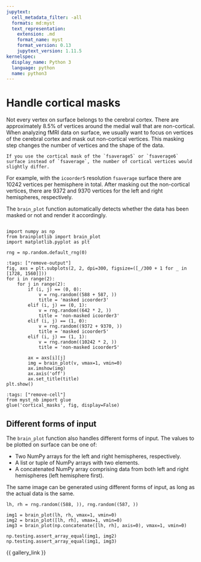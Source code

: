 ```yaml
---
jupytext:
  cell_metadata_filter: -all
  formats: md:myst
  text_representation:
    extension: .md
    format_name: myst
    format_version: 0.13
    jupytext_version: 1.11.5
kernelspec:
  display_name: Python 3
  language: python
  name: python3
---
```


# Handle cortical masks

Not every vertex on surface belongs to the cerebral cortex.
There are approximately 8.5% of vertices around the medial wall that are non-cortical.
When analyzing fMRI data on surface, we usually want to focus on vertices of the cerebral cortex and mask out non-cortical vertices.
This masking step changes the number of vertices and the shape of the data.

```{margin} Different surface spaces
If you use the cortical mask of the `fsaverage5` or `fsaverage6` surface instead of `fsaverage`, the number of cortical vertices would slightly differ.
```
For example, with the `icoorder5` resolution `fsaverage` surface there are 10242 vertices per hemisphere in total.
After masking out the non-cortical vertices, there are 9372 and 9370 vertices for the left and right hemispheres, respectively.

The `brain_plot` function automatically detects whether the data has been masked or not and render it accordingly.

```{glue:} cortical_masks
```

```{code-cell}python
import numpy as np
from brainplotlib import brain_plot
import matplotlib.pyplot as plt

rng = np.random.default_rng(0)
```

```{code-cell}python
:tags: ["remove-output"]
fig, axs = plt.subplots(2, 2, dpi=300, figsize=([_/300 + 1 for _ in [1728, 1560]]))
for i in range(2):
    for j in range(2):
        if (i, j) == (0, 0):
            v = rng.random((588 + 587, ))
            title = 'masked icoorder3'
        elif (i, j) == (0, 1):
            v = rng.random((642 * 2, ))
            title = 'non-masked icoorder3'
        elif (i, j) == (1, 0):
            v = rng.random((9372 + 9370, ))
            title = 'masked icoorder5'
        elif (i, j) == (1, 1):
            v = rng.random((10242 * 2, ))
            title = 'non-masked icoorder5'

        ax = axs[i][j]
        img = brain_plot(v, vmax=1, vmin=0)
        ax.imshow(img)
        ax.axis('off')
        ax.set_title(title)
plt.show()
```

```{code-cell}python
:tags: ["remove-cell"]
from myst_nb import glue
glue('cortical_masks', fig, display=False)
```

## Different forms of input

The `brain_plot` function also handles different forms of input. The values to be plotted on surface can be one of:
- Two NumPy arrays for the left and right hemispheres, respectively.
- A list or tuple of NumPy arrays with two elements.
- A concatenated NumPy array comprising data from both left and right hemispheres (left hemisphere first).

The same image can be generated using different forms of input, as long as the actual data is the same.
```{code-cell}python
lh, rh = rng.random((588, )), rng.random((587, ))

img1 = brain_plot(lh, rh, vmax=1, vmin=0)
img2 = brain_plot([lh, rh], vmax=1, vmin=0)
img3 = brain_plot(np.concatenate([lh, rh], axis=0), vmax=1, vmin=0)

np.testing.assert_array_equal(img1, img2)
np.testing.assert_array_equal(img1, img3)
```

{{ gallery_link }}
